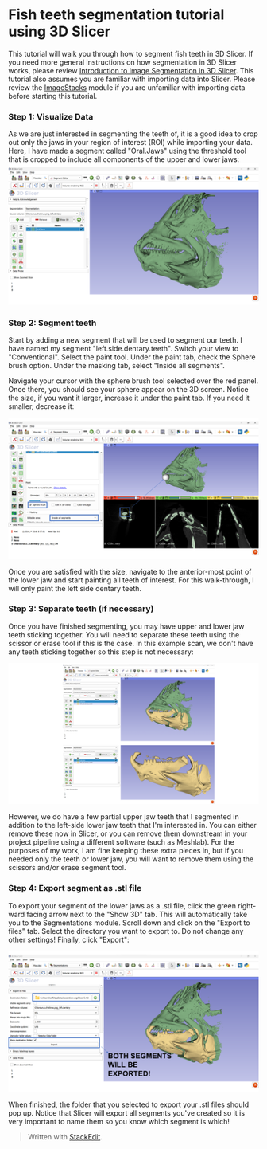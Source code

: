 # Fish teeth segmentation tutorial using 3D Slicer

This tutorial will walk you through how to segment fish teeth in 3D Slicer. If you need more general instructions on how segmentation in 3D Slicer works, please review [Introduction to Image Segmentation in 3D Slicer](https://github.com/SlicerMorph/Tutorials/tree/main/Segmentation#readme). This tutorial also assumes you are familiar with importing data into Slicer. Please review the [ImageStacks](https://github.com/SlicerMorph/Tutorials/tree/main/ImageStacks) module if you are unfamiliar with importing data before starting this tutorial.
### Step 1: Visualize Data
As we are just interested in segmenting the teeth of, it is a good idea to crop out only the jaws in your region of interest (ROI) while importing your data. Here, I have made a segment called "Oral.Jaws" using the threshold tool that is cropped to include all components of the upper and lower jaws:
 <img src=https://raw.githubusercontent.com/KeifferWilliams/Fish-Teeth-Segmentation/main/Slide1.PNG >
### Step 2: Segment teeth
Start by adding a new segment that will be used to segment our teeth. I have named my segment "left.side.dentary.teeth". Switch your view to "Conventional". Select the paint tool. Under the paint tab, check the Sphere brush option. Under the masking tab, select "Inside all segments". 

Navigate your cursor with the sphere brush tool selected over the red panel. Once there, you should see your sphere appear on the 3D screen. Notice the size, if you want it larger, increase it under the paint tab. If you need it smaller, decrease it:

<img src=https://raw.githubusercontent.com/KeifferWilliams/Fish-Teeth-Segmentation/main/Slide2.PNG> 

 Once you are satisfied with the size, navigate to the anterior-most point of the lower jaw and start painting all teeth of interest. For this walk-through, I will only paint the left side dentary teeth. 

### Step 3: Separate teeth (if necessary)
Once you have finished segmenting, you may have upper and lower jaw teeth sticking together. You will need to separate these teeth using the scissor or erase tool if this is the case. In this example scan, we don't have any teeth sticking together so this step is not necessary: 

<img src=https://raw.githubusercontent.com/KeifferWilliams/Fish-Teeth-Segmentation/main/Slide3.PNG>

However, we do have a few partial upper jaw teeth that I segmented in addition to the left-side lower jaw teeth that I'm interested in. You can either remove these now in Slicer, or you can remove them downstream in your project pipeline using a different software (such as Meshlab). For the purposes of my work, I am fine keeping these extra pieces in, but if you needed only the teeth or lower jaw, you will want to remove them using the scissors and/or erase segment tool.

### Step 4: Export segment as .stl file

To export your segment of the lower jaws as a .stl file, click the green right-ward facing arrow next to the "Show 3D" tab. This will automatically take you to the Segmentations module. Scroll down and click on the "Export to files" tab. Select the directory you want to export to. Do not change any other settings! Finally, click "Export": 

<img src=https://raw.githubusercontent.com/KeifferWilliams/Fish-Teeth-Segmentation/main/Slide4.PNG>

When finished, the folder that you selected to export your .stl files should pop up. Notice that Slicer will export all segments you've created so it is very important to name them so you know which segment is which!

> Written with [StackEdit](https://stackedit.io/).
